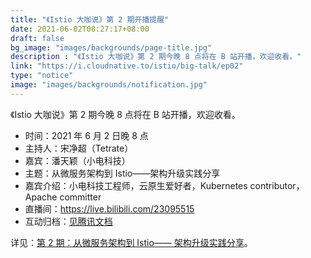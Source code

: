 ```yaml
---
title: "《Istio 大咖说》第 2 期开播提醒"
date: 2021-06-02T08:27:17+08:00
draft: false
bg_image: "images/backgrounds/page-title.jpg"
description : "《Istio 大咖说》第 2 期今晚 8 点将在 B 站开播，欢迎收看。"
link: "https://i.cloudnative.to/istio/big-talk/ep02"
type: "notice"
image: "images/backgrounds/notification.jpg"
---
```


《Istio 大咖说》第 2 期今晚 8 点将在 B 站开播，欢迎收看。

- 时间：2021 年 6 月 2 日晚 8 点
- 主持人：宋净超（Tetrate）
- 嘉宾：潘天颖（小电科技）
- 主题：从微服务架构到 Istio——架构升级实践分享
- 嘉宾介绍：小电科技工程师，云原生爱好者，Kubernetes contributor，Apache committer
- 直播间：<https://live.bilibili.com/23095515>
- 互动归档：[见腾讯文档](https://docs.qq.com/doc/DRUpzRlZtbXBjcllk)

详见：[第 2 期：从微服务架构到 Istio—— 架构升级实践分享](https://i.cloudnative.to/istio/big-talk/ep02)。
